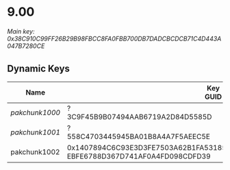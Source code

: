 # 9.00

###### Main key: 0x38C910C99FF26B29B98FBCC8FA0FBB700DB7DADCBCDCB71C4D443A047B7280CE

## Dynamic Keys

| Name         | Key<br/>GUID                                                                                            |
|--------------|---------------------------------------------------------------------------------------------------------|
| *pakchunk1000* | ?<br/>3C9F45B9B07494AAB6719A2D84D5585D                                                                |
| *pakchunk1001* | ?<br/>558C4703445945BA01B8A4A7F5AEEC5E                                                                |
| pakchunk1002 | 0x1407894C6C93E3D3FE7503A62B1FA5318540C6EEEAB483E5A9268B011F39CEA2<br/>EBFE6788D367D741AF0A4FD098CDFD39 |
